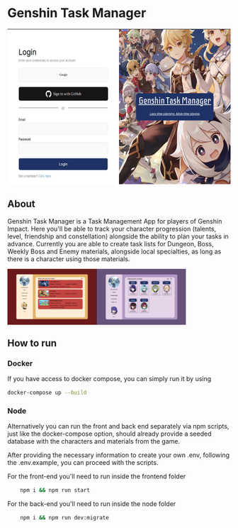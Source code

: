 # Genshin Task Manager

<div align='center'>
    <img src='./app images/login.png' alt='login sample' height='350px'/>
</div>

## About

<p>Genshin Task Manager is a Task Management App for players of Genshin Impact. Here you'll be able to track your character progression (talents, level, friendship and constellation) alongside the ability to plan your tasks in advance. Currently you are able to create task lists for Dungeon, Boss, Weekly Boss and Enemy materials, alongside local specialties, as long as there is a character using those materials.</p>


<div style='display: flex;' align='center' >
    <img src='./app images/home thoma theme.png' alt='homepage sample' width='40%'/>
    <img src='./app images/characters.png' alt='characters sample' width='40%'/>
</div>

## How to run

### Docker

If you have access to docker compose, you can simply run it by using

```bash
docker-compose up --build
```

### Node

Alternatively you can run the front and back end separately via npm scripts, just like the docker-compose option, should already provide a seeded database with the characters and materials from the game.

After providing the necessary information to create your own .env, following the .env.example, you can proceed with the scripts.

For the front-end you'll need to run inside the frontend folder

```bash
    npm i && npm run start
```

For the back-end you'll need to run inside the node folder

```bash
    npm i && npm run dev:migrate
```

